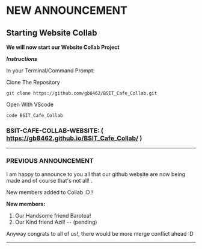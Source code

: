 # NEW ANNOUNCEMENT

## Starting Website Collab

**We will now start our Website Collab Project**

_**Instructions**_

In your Terminal/Command Prompt:

Clone The Repository
```Ins
git clone https://github.com/gb8462/BSIT_Cafe_Collab.git
```
Open With VScode
```Ins
code BSIT_Cafe_Collab
```

### BSIT-CAFE-COLLAB-WEBSITE: ( https://gb8462.github.io/BSIT_Cafe_Collab/ )

---

### PREVIOUS ANNOUNCEMENT

I am happy to announce to you all that our github website are now being made and of course that's not all! .

New members added to Collab :D !

**New members:**
1. Our Handsome friend Barotea!
2. Our Kind friend Azil! -- (pending)

Anyway congrats to all of us!, there would be more merge conflict ahead :D

---